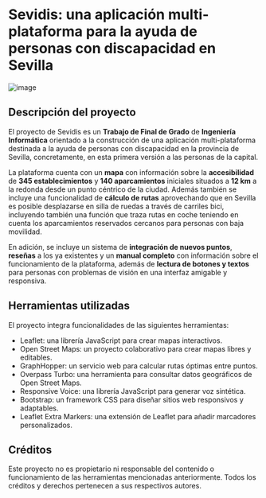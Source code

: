 # Sevidis: una aplicación multi-plataforma para la ayuda de personas con discapacidad en Sevilla

![image](https://github.com/juacabvil/TFG/assets/73932871/ef2cdae2-c397-4909-a625-ccde9a4a1ace)


## Descripción del proyecto

El proyecto de Sevidis es un **Trabajo de Final de Grado** de **Ingeniería Informática** orientado a la construcción de una aplicación multi-plataforma destinada a la ayuda de personas con discapacidad en la provincia de Sevilla, concretamente, 
en esta primera versión a las personas de la capital. 

La plataforma cuenta con un **mapa** con información sobre la **accesibilidad** de **345 establecimientos** y **140 aparcamientos** iniciales situados a **12 km** a la redonda desde un punto céntrico de la ciudad. 
Además también se incluye una funcionalidad de **cálculo de rutas** aprovechando que en Sevilla es posible desplazarse en silla de ruedas a través de carriles bici, 
incluyendo también una función que traza rutas en coche teniendo en cuenta los aparcamientos reservados cercanos para personas con baja movilidad. 

En adición, se incluye un sistema de **integración de nuevos puntos**, **reseñas** a los ya existentes y un **manual completo** con información sobre el funcionamiento de la plataforma, 
además de **lectura de botones y textos** para personas con problemas de visión en una interfaz amigable y responsiva.

## Herramientas utilizadas

El proyecto integra funcionalidades de las siguientes herramientas:

- Leaflet: una librería JavaScript para crear mapas interactivos.
- Open Street Maps: un proyecto colaborativo para crear mapas libres y editables.
- GraphHopper: un servicio web para calcular rutas óptimas entre puntos.
- Overpass Turbo: una herramienta para consultar datos geográficos de Open Street Maps.
- Responsive Voice: una librería JavaScript para generar voz sintética.
- Bootstrap: un framework CSS para diseñar sitios web responsivos y adaptables.
- Leaflet Extra Markers: una extensión de Leaflet para añadir marcadores personalizados.

## Créditos

Este proyecto no es propietario ni responsable del contenido o funcionamiento de las herramientas mencionadas anteriormente. Todos los créditos y derechos pertenecen a sus respectivos autores.
